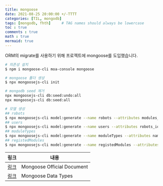 ```yaml
---
title: mongoose
date: 2021-08-25 20:00:00 +/-TTTT
categories: [TIL, mongodb]
tags: [mongodb, fhth]     # TAG names should always be lowercase
toc : true
comments : true
math : true
mermaid: true
---
```


ORM의 migrate를 사용하기 위해 프로젝트에 mongoose를 도입했습니다.

```bash
# 의존성 설치
$ npm i mongoose-cli moa-console mongoose

# mongoose 폴더 생성
$ npx mongoosejs-cli init 

# mongodb seed 제거
npx mongoosejs-cli db:seed:undo:all
npx mongoosejs-cli db:seed:all

# 모델 생성
## robots
$ npx mongoosejs-cli model:generate --name robots --attributes modules_id:Array,serial:String,name:String
## users
$ npx mongoosejs-cli model:generate --name users --attributes robots_id:Array,email:String,pw:String
## moduleTypes
$ npx mongoosejs-cli model:generate --name moduleTypes --attributes name:String
## registedModules
$ npx mongoosejs-cli model:generate --name registedModules --attributes serial:String,type_id:**ObjectId,data:Mixed**,name:String

```
| 링크                                                       | 내용                       |
| ---------------------------------------------------------- | -------------------------- |
| [링크](https://www.npmjs.com/package/mongoosejs-cli)       | Mongoose Official Document |
| [링크](https://mongoosejs.com/docs/schematypes.html#mixed) | Mongoose Data Types        |
